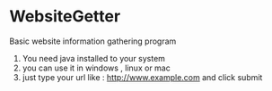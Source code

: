 # WebsiteGetter
Basic website information gathering program
1) You need java installed to your system
2) you can use it in windows , linux or mac
3) just type your url like : http://www.example.com and click submit


